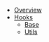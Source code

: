 - [Overview](index.md)
- [Hooks](hooks/index.md)
    - [Base](hooks/base.md)
    - [Utils](hooks/utils.md)